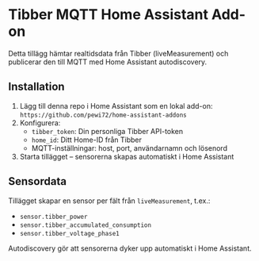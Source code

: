 # Tibber MQTT Home Assistant Add-on

Detta tillägg hämtar realtidsdata från Tibber (liveMeasurement) och publicerar den till MQTT med Home Assistant autodiscovery.

## Installation
1. Lägg till denna repo i Home Assistant som en lokal add-on:
   `https://github.com/pewi72/home-assistant-addons`
2. Konfigurera:
   - `tibber_token`: Din personliga Tibber API-token
   - `home_id`: Ditt Home-ID från Tibber
   - MQTT-inställningar: host, port, användarnamn och lösenord
3. Starta tillägget – sensorerna skapas automatiskt i Home Assistant

## Sensordata
Tillägget skapar en sensor per fält från `liveMeasurement`, t.ex.:
- `sensor.tibber_power`
- `sensor.tibber_accumulated_consumption`
- `sensor.tibber_voltage_phase1`

Autodiscovery gör att sensorerna dyker upp automatiskt i Home Assistant.

